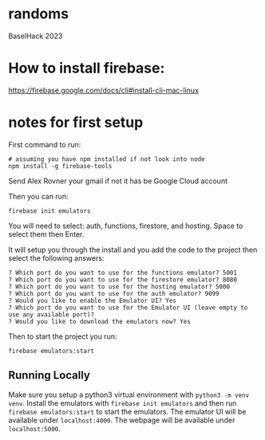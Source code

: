 # randoms
BaselHack 2023 

# How to install firebase:
https://firebase.google.com/docs/cli#install-cli-mac-linux


# notes for first setup

First command to run:
```
# assuming you have npm installed if not look into node
npm install -g firebase-tools
```

Send Alex Rovner your gmail if not it has be Google Cloud account

Then you can run:
```
firebase init emulators 
```

You will need to select: auth, functions, firestore, and hosting. Space to select them then Enter. 

It will setup you through the install and you add the code to the project then select the following answers: 
```
? Which port do you want to use for the functions emulator? 5001
? Which port do you want to use for the firestore emulator? 8080
? Which port do you want to use for the hosting emulator? 5000
? Which port do you want to use for the auth emulator? 9099
? Would you like to enable the Emulator UI? Yes
? Which port do you want to use for the Emulator UI (leave empty to use any available port)? 
? Would you like to download the emulators now? Yes
```
Then to start the project you run:
```
firebase emulators:start
```

## Running Locally

Make sure you setup a python3 virtual environment with `python3 -m venv venv`.
Install the emulators with `firebase init emulators` and then run `firebase emulators:start` to start the emulators.
The emulator UI will be available under `localhost:4000`. The webpage will be available under `localhost:5000`.